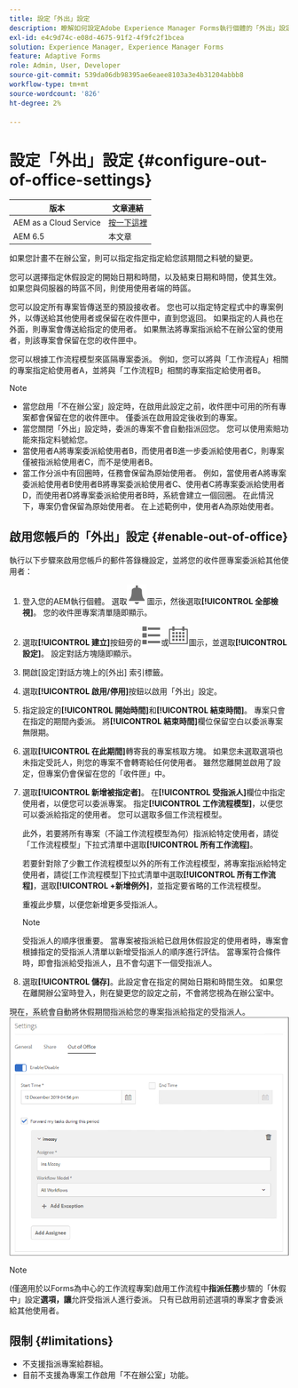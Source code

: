 ```yaml
---
title: 設定「外出」設定
description: 瞭解如何設定Adobe Experience Manager Forms執行個體的「外出」設定。
exl-id: e4c9d74c-e08d-4675-91f2-4f9fc2f1bcea
solution: Experience Manager, Experience Manager Forms
feature: Adaptive Forms
role: Admin, User, Developer
source-git-commit: 539da06db98395ae6eaee8103a3e4b31204abbb8
workflow-type: tm+mt
source-wordcount: '826'
ht-degree: 2%

---
```


# 設定「外出」設定 {#configure-out-of-office-settings}

| 版本 | 文章連結 |
| -------- | ---------------------------- |
| AEM as a Cloud Service  | [按一下這裡](https://experienceleague.adobe.com/docs/experience-manager-cloud-service/content/forms/create-form-centric-workflows/configure-out-of-office-settings.html) |
| AEM 6.5 | 本文章 |

如果您計畫不在辦公室，則可以指定指定指定給您該期間之料號的變更。

您可以選擇指定休假設定的開始日期和時間，以及結束日期和時間，使其生效。 如果您與伺服器的時區不同，則使用使用者端的時區。

您可以設定所有專案皆傳送至的預設接收者。 您也可以指定特定程式中的專案例外，以傳送給其他使用者或保留在收件匣中，直到您返回。 如果指定的人員也在外面，則專案會傳送給指定的使用者。 如果無法將專案指派給不在辦公室的使用者，則該專案會保留在您的收件匣中。

您可以根據工作流程模型來區隔專案委派。 例如，您可以將與「工作流程A」相關的專案指定給使用者A，並將與「工作流程B」相關的專案指定給使用者B。


>[!NOTE]
>
>* 當您啟用「不在辦公室」設定時，在啟用此設定之前，收件匣中可用的所有專案都會保留在您的收件匣中。 僅委派在啟用設定後收到的專案。
>* 當您關閉「外出」設定時，委派的專案不會自動指派回您。 您可以使用索賠功能來指定料號給您。
>* 當使用者A將專案委派給使用者B，而使用者B進一步委派給使用者C，則專案僅被指派給使用者C，而不是使用者B。
>* 當工作分派中有回圈時，任務會保留為原始使用者。 例如，當使用者A將專案委派給使用者B使用者B將專案委派給使用者C、使用者C將專案委派給使用者D，而使用者D將專案委派給使用者B時，系統會建立一個回圈。 在此情況下，專案仍會保留為原始使用者。 在上述範例中，使用者A為原始使用者。

## 啟用您帳戶的「外出」設定 {#enable-out-of-office}

執行以下步驟來啟用您帳戶的郵件答錄機設定，並將您的收件匣專案委派給其他使用者：

1. 登入您的AEM執行個體。 選取![收件匣](assets/bell.svg)圖示，然後選取&#x200B;**[!UICONTROL 全部檢視]**。 您的收件匣專案清單隨即顯示。
1. 選取&#x200B;**[!UICONTROL 建立]**&#x200B;按鈕旁的![檢視選擇器](assets/viewlist.svg)或![檢視選擇器](assets/calendar.svg)圖示，並選取&#x200B;**[!UICONTROL 設定]**。 設定對話方塊隨即顯示。
1. 開啟[設定]對話方塊上的[外出] **&#x200B;**&#x200B;索引標籤。
1. 選取&#x200B;**[!UICONTROL 啟用/停用]**&#x200B;按鈕以啟用「外出」設定。
1. 指定設定的&#x200B;**[!UICONTROL 開始時間]**&#x200B;和&#x200B;**[!UICONTROL 結束時間]**。 專案只會在指定的期間內委派。 將&#x200B;**[!UICONTROL 結束時間]**&#x200B;欄位保留空白以委派專案無限期。
1. 選取&#x200B;**[!UICONTROL 在此期間]**&#x200B;轉寄我的專案核取方塊。 如果您未選取選項也未指定受託人，則您的專案不會轉寄給任何使用者。 雖然您離開並啟用了設定，但專案仍會保留在您的「收件匣」中。
1. 選取&#x200B;**[!UICONTROL 新增被指定者]**。 在&#x200B;**[!UICONTROL 受指派人]**&#x200B;欄位中指定使用者，以便您可以委派專案。 指定&#x200B;**[!UICONTROL 工作流程模型]**，以便您可以委派給指定的使用者。 您可以選取多個工作流程模型。

   此外，若要將所有專案（不論工作流程模型為何）指派給特定使用者，請從「工作流程模型」下拉式清單中選取&#x200B;**[!UICONTROL 所有工作流程]**。<br>

   若要針對除了少數工作流程模型以外的所有工作流程模型，將專案指派給特定使用者，請從[工作流程模型]下拉式清單中選取&#x200B;**[!UICONTROL 所有工作流程]**，選取&#x200B;**[!UICONTROL +新增例外]**，並指定要省略的工作流程模型。
   <br>

   重複此步驟，以便您新增更多受指派人。<br>

   >[!NOTE]
   >
   >受指派人的順序很重要。 當專案被指派給已啟用休假設定的使用者時，專案會根據指定的受指派人清單以新增受指派人的順序進行評估。 當專案符合條件時，即會指派給受指派人，且不會勾選下一個受指派人。

1. 選取&#x200B;**[!UICONTROL 儲存]**。此設定會在指定的開始日期和時間生效。 如果您在離開辦公室時登入，則在變更您的設定之前，不會將您視為在辦公室中。

現在，系統會自動將休假期間指派給您的專案指派給指定的受指派人。
![外出](assets/out-of-office.png)

>[!NOTE]
>
>(僅適用於以Forms為中心的工作流程專案)啟用工作流程中&#x200B;**指派任務**&#x200B;步驟的「休假中」設定&#x200B;**選項，讓**&#x200B;允許受指派人進行委派。 只有已啟用前述選項的專案才會委派給其他使用者。

## 限制 {#limitations}

* 不支援指派專案給群組。
* 目前不支援為專案工作啟用「不在辦公室」功能。
